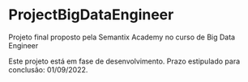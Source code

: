 # ProjectBigDataEngineer
Projeto final proposto pela Semantix Academy no curso de Big Data Engineer

Este projeto está em fase de desenvolvimento. Prazo estipulado para conclusão: 01/09/2022.

